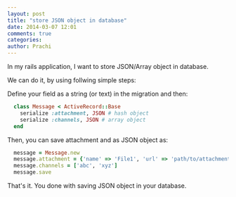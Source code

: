 ```yaml
---
layout: post
title: "store JSON object in database"
date: 2014-03-07 12:01
comments: true
categories: 
author: Prachi
---
```


In my rails application, I want to store JSON/Array object in database.

We can do it, by using follwing simple steps:

Define your field as a string (or text) in the migration and then:

```ruby
  class Message < ActiveRecord::Base
    serialize :attachment, JSON # hash object
    serialize :channels, JSON # array object
  end
```

Then, you can save attachment and  as JSON object as:
```ruby
  message = Message.new
  message.attachment = {'name' => 'File1', 'url' => 'path/to/attachment'}
  message.channels = ['abc', 'xyz']
  message.save
```

That's it. You done with saving JSON object in your database.
